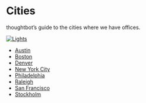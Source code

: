 Cities
======

thoughtbot’s guide to the cities where we have offices.

[![Lights](http://f.cl.ly/items/0j3t2T113U1M2M3j3J3b/lights.png)](http://youtu.be/dIRkowObTQM)

* [Austin](austin.md)
* [Boston](boston.md)
* [Denver](denver.md)
* [New York City](new-york-city.md)
* [Philadelphia](philadelphia.md)
* [Raleigh](raleigh.md)
* [San Francisco](san-francisco.md)
* [Stockholm](stockholm.md)
